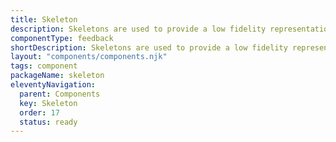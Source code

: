 ```yaml
---
title: Skeleton
description: Skeletons are used to provide a low fidelity representation of content before it appears in a view. This improves the perceived loading time for our users.
componentType: feedback
shortDescription: Skeletons are used to provide a low fidelity representation of content before it appears in a view.
layout: "components/components.njk"
tags: component
packageName: skeleton
eleventyNavigation:
  parent: Components
  key: Skeleton
  order: 17
  status: ready
---
```


